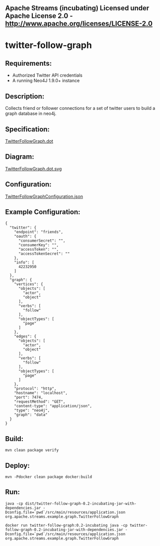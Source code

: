 Apache Streams (incubating)
Licensed under Apache License 2.0 - http://www.apache.org/licenses/LICENSE-2.0
--------------------------------------------------------------------------------

twitter-follow-graph
==============================

Requirements:
-------------
 - Authorized Twitter API credentials
 - A running Neo4J 1.9.0+ instance

Description:
------------
Collects friend or follower connections for a set of twitter users to build a graph database in neo4j.

Specification:
-----------------

[TwitterFollowGraph.dot](TwitterFollowGraph.dot "TwitterFollowGraph.dot" )

Diagram:
-----------------

<a href="TwitterFollowGraph.dot.svg" target="_self">TwitterFollowGraph.dot.svg</a>

Configuration:
-----------------

[TwitterFollowGraphConfiguration.json](TwitterFollowGraphConfiguration.json "TwitterFollowGraphConfiguration.json" )

Example Configuration:
----------------------

    {
      "twitter": {
        "endpoint": "friends",
        "oauth": {
          "consumerSecret": "",
          "consumerKey": "",
          "accessToken": "",
          "accessTokenSecret": ""
        },
        "info": [
          42232950
        ]
      },
      "graph": {
        "vertices": {
          "objects": [
            "actor",
            "object"
          ],
          "verbs": [
            "follow"
          ],
          "objectTypes": [
            "page"
          ]
        },
        "edges": {
          "objects": [
            "actor",
            "object"
          ],
          "verbs": [
            "follow"
          ],
          "objectTypes": [
            "page"
          ]
        },
        "protocol": "http",
        "hostname": "localhost",
        "port": 7474,
        "requestMethod": "GET",
        "content-type": "application/json",
        "type": "neo4j",
        "graph": "data"
      }
    }

Build:
---------

    mvn clean package verify

Deploy:
--------

    mvn -Pdocker clean package docker:build

Run:
--------

    java -cp dist/twitter-follow-graph-0.2-incubating-jar-with-dependencies.jar -Dconfig.file=`pwd`/src/main/resources/application.json org.apache.streams.example.graph.TwitterFollowGraph

    docker run twitter-follow-graph:0.2-incubating java -cp twitter-follow-graph-0.2-incubating-jar-with-dependencies.jar -Dconfig.file=`pwd`/src/main/resources/application.json org.apache.streams.example.graph.TwitterFollowGraph


